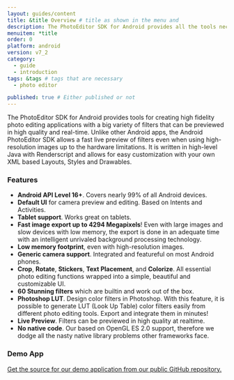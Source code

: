 ```yaml
---
layout: guides/content
title: &title Overview # title as shown in the menu and 
description: The PhotoEditor SDK for Android provides all the tools necessary to enhance your App with state-of-the-art photo editing features, effects, and assets.
menuitem: *title
order: 0
platform: android
version: v7_2
category: 
  - guide
  - introduction
tags: &tags # tags that are necessary
  - photo editor

published: true # Either published or not 
---
```


The PhotoEditor SDK for Android provides tools for creating high fidelity photo editing applications with a big variety of filters that can be previewed in high quality and real-time. Unlike other Android apps, the Android PhotoEditor SDK allows a fast live preview of filters even when using high-resolution images up to the hardware limitations. It is written in high-level Java with Renderscript and allows for easy customization with your own XML based Layouts, Styles and Drawables.

### Features

* __Android API Level 16+__. Covers nearly 99% of all Android devices.
* __Default UI__ for camera preview and editing. Based on Intents and Activities.
* __Tablet support__. Works great on tablets.
* __Fast image export up to 4294 Megapixels__! Even with large images and slow devices with low memory, the export is done in an adequate time with an intelligent unrivaled background processing technology.
* __Low memory footprint__, even with high-resolution images.
* __Generic camera support__. Integrated and featureful on most Android phones.
* __Crop__, __Rotate__, __Stickers__, __Text Placement__, and __Colorize__. All essential photo editing functions wrapped into a simple, beautiful and customizable UI.
* __60 Stunning filters__ which are builtin and work out of the box.
* __Photoshop LUT__. Design color filters in Photoshop. With this feature, it is possible to generate LUT (Look Up Table) color filters easily from different photo editing tools. Export and integrate them in minutes!
* __Live Preview__. Filters can be previewed in high quality at realtime.
* __No native code__. Our based on OpenGL ES 2.0 support, therefore we dodge all the nasty native library problems other frameworks face.

### Demo App

<a href="https://github.com/imgly/imgly-sdk-android-demo">Get the source for our demo application from our public GitHub repository.</a>
